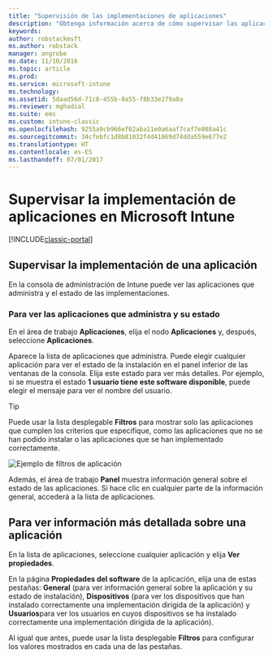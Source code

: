 ```yaml
---
title: "Supervisión de las implementaciones de aplicaciones"
description: "Obtenga información acerca de cómo supervisar las aplicaciones implementadas con Intune."
keywords: 
author: robstackmsft
ms.author: robstack
manager: angrobe
ms.date: 11/10/2016
ms.topic: article
ms.prod: 
ms.service: microsoft-intune
ms.technology: 
ms.assetid: 5daad56d-71c8-455b-8a55-f8b33e279a8a
ms.reviewer: mghadial
ms.suite: ems
ms.custom: intune-classic
ms.openlocfilehash: 9255a9cb966ef02aba11e0a6aaf7caf7e808a41c
ms.sourcegitcommit: 34cfebfc1d8b81032f4d41869d74dda559e677e2
ms.translationtype: HT
ms.contentlocale: es-ES
ms.lasthandoff: 07/01/2017
---
```

# <a name="monitor-app-deployments-in-microsoft-intune"></a>Supervisar la implementación de aplicaciones en Microsoft Intune

[!INCLUDE[classic-portal](../includes/classic-portal.md)]

## <a name="monitor-an-app-deployment"></a>Supervisar la implementación de una aplicación
En la consola de administración de Intune puede ver las aplicaciones que administra y el estado de las implementaciones. <!---App status is displayed in real-time. You don't have to wait for the device to check-in before you can see this.--->

### <a name="to-view-apps-that-you-manage-and-their-status"></a>Para ver las aplicaciones que administra y su estado
En el área de trabajo **Aplicaciones**, elija el nodo **Aplicaciones** y, después, seleccione **Aplicaciones**.

Aparece la lista de aplicaciones que administra. Puede elegir cualquier aplicación para ver el estado de la instalación en el panel inferior de las ventanas de la consola. Elija este estado para ver más detalles. Por ejemplo, si se muestra el estado **1 usuario tiene este software disponible**, puede elegir el mensaje para ver el nombre del usuario.

> [!TIP]
> Puede usar la lista desplegable **Filtros** para mostrar solo las aplicaciones que cumplen los criterios que especifique, como las aplicaciones que no se han podido instalar o las aplicaciones que se han implementado correctamente.
>
> ![Ejemplo de filtros de aplicación](./media/app-filters.png)

Además, el área de trabajo **Panel** muestra información general sobre el estado de las aplicaciones. Si hace clic en cualquier parte de la información general, accederá a la lista de aplicaciones.

## <a name="to-view-more-detailed-information-about-an-app"></a>Para ver información más detallada sobre una aplicación
En la lista de aplicaciones, seleccione cualquier aplicación y elija **Ver propiedades**.

En la página **Propiedades del software** de la aplicación, elija una de estas pestañas: **General** (para ver información general sobre la aplicación y su estado de instalación), **Dispositivos** (para ver los dispositivos que han instalado correctamente una implementación dirigida de la aplicación) y **Usuarios**para ver los usuarios en cuyos dispositivos se ha instalado correctamente una implementación dirigida de la aplicación).

Al igual que antes, puede usar la lista desplegable **Filtros** para configurar los valores mostrados en cada una de las pestañas.
